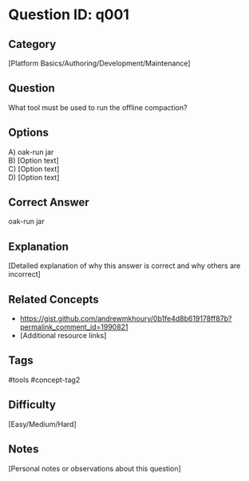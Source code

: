 # Question ID: q001

## Category
[Platform Basics/Authoring/Development/Maintenance]

## Question
What tool must be used to run the offline compaction?

## Options
A) oak-run jar  <br /> 
B) [Option text]  <br /> 
C) [Option text]  <br /> 
D) [Option text]  <br /> 

## Correct Answer
oak-run jar

## Explanation
[Detailed explanation of why this answer is correct and why others are incorrect]

## Related Concepts
- https://gist.github.com/andrewmkhoury/0b1fe4d8b619178ff87b?permalink_comment_id=1990821 
- [Additional resource links]

## Tags
#tools #concept-tag2

## Difficulty
[Easy/Medium/Hard]

## Notes
[Personal notes or observations about this question]
